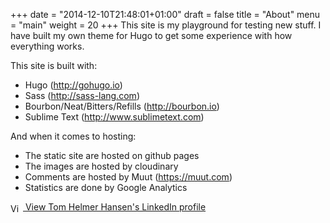 +++
date = "2014-12-10T21:48:01+01:00"
draft = false
title = "About"
menu = "main"
  weight = 20
+++
This site is my playground for testing new stuff. I have built my own theme for Hugo to get some experience with how everything works.

This site is built with:

- Hugo (http://gohugo.io)
- Sass (http://sass-lang.com)
- Bourbon/Neat/Bitters/Refills (http://bourbon.io)
- Sublime Text (http://www.sublimetext.com)

And when it comes to hosting:

- The static site are hosted on github pages
- The images are hosted by cloudinary
- Comments are hosted by Muut (https://muut.com)
- Statistics are done by Google Analytics


<a href="http://dk.linkedin.com/in/thelmer"><img src="https://static.licdn.com/scds/common/u/img/webpromo/btn_in_20x15.png" width="20" height="15" alt="View Tom Helmer Hansen's LinkedIn profile" style="vertical-align:middle;" border="0">&nbsp;View Tom Helmer Hansen's LinkedIn profile</span></a>

